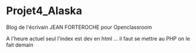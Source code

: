 # Projet4_Alaska
Blog de l'écrivain JEAN FORTEROCHE pour Openclassroom

A l'heure actuel seul l'index est dev en html ... il faut se mettre au PHP
on le fait demain
